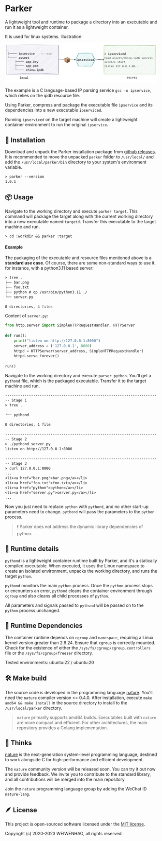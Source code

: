 # Parker

A lightweight tool and runtime to package a directory into an executable and run it as a lightweight container.

It is used for linux systems. Illustration:

![](https://raw.githubusercontent.com/weiwenhao/pictures/main/blogs20230915112230.png)

The example is a C language-based IP parsing service `gcc -o ipservice`, which relies on the ipdb resource file.

Using Parker, compress and package the executable file `ipservice` and its dependencies into a new executable `ipserviced`.

Running `ipserviced` on the target machine will create a lightweight container environment to run the original `ipservice`.

## 💾  Installation

Download and unpack the Parker installation package from [github releases](https://github.com/weiwenhao/parker/releases). It is recommended to move the unpacked `parker` folder to `/usr/local/` and add the `/usr/local/parker/bin` directory to your system's environment variable.

```
> parker --version
1.0.1
```

## 📦 Usage

Navigate to the working directory and execute `parker target`. This command will package the target along with the current working directory into a new executable named `targetd`. Transfer this executable to the target machine and run.

```
> cd :workdir && parker :target
```

#### Example

The packaging of the executable and resource files mentioned above is a **standard use case**. Of course, there are some non-standard ways to use it, for instance, with a python3.11 based server:

```
> tree .
├── bar.png
├── foo.txt
├── python # cp /usr/bin/python3.11 ./
└── server.py

0 directories, 4 files
```

Content of `server.py`:

```python
from http.server import SimpleHTTPRequestHandler, HTTPServer

def run():
    print("listen on http://127.0.0.1:8000")
    server_address = ('127.0.0.1', 8000)
    httpd = HTTPServer(server_address, SimpleHTTPRequestHandler)
    httpd.serve_forever()

run()
```

Navigate to the working directory and execute `parser python`. You'll get a `pythond` file, which is the packaged executable. Transfer it to the target machine and run.

```
------------------------------------------------------------------------ Stage 1
> tree .
.
└── pythond

0 directories, 1 file 

------------------------------------------------------------------------ Stage 2
> ./pythond server.py
listen on http://127.0.0.1:8000

------------------------------------------------------------------------ Stage 3
> curl 127.0.0.1:8000
...
<li><a href="bar.png">bar.png</a></li>
<li><a href="foo.txt">foo.txt</a></li>
<li><a href="python">python</a></li>
<li><a href="server.py">server.py</a></li>
...
```

Now you just need to replace `python` with `pythond`, and no other start-up parameters need to change. `pythond` will pass the parameters to the `python` process.

> ❗️ Parker does not address the dynamic library dependencies of python.

## 🚢 Runtime details

`pythond` is a lightweight container runtime built by Parker, and it's a statically compiled executable. When executed, it uses the Linux namespace to create an isolated environment, unpacks the working directory, and runs the target `python`.

`pythond` monitors the main `python` process. Once the `python` process stops or encounters an error, `pythond` cleans the container environment through `cgroup` and also cleans all child processes of `python`.

All parameters and signals passed to `pythond` will be passed on to the `python` process unchanged.

## 🐧 Runtime Dependencies

The container runtime depends on `cgroup` and `namespace`, requiring a Linux kernel version greater than 2.6.24. Ensure that `cgroup` is correctly mounted. Check for the existence of either the `/sys/fs/cgroup/cgroup.controllers` file or the `/sys/fs/cgroup/freezer` directory.

Tested environments: ubuntu:22 / ubuntu:20

## 🛠️ Make build

The source code is developed in the programming language [nature](https://github.com/nature-lang/nature). You'll need the `nature` compiler version >= 0.4.0. After installation, execute `make amd64 && make install` in the source directory to install to the `/usr/local/parker` directory.


> `nature` primarily supports amd64 builds. Executables built with `nature` are more compact and efficient. For other architectures, the main repository provides a Golang implementation.

## 🎉 Thinks

[nature](https://github.com/nature-lang/nature) is the next-generation system-level programming language, destined to work alongside C for high-performance and efficient development.

The `nature` community version will be released soon. You can try it out now and provide feedback. We invite you to contribute to the standard library, and all contributions will be merged into the main repository.

Join the `nature` programming language group by adding the WeChat ID `nature-lang`.

## 🪶 License

This project is open-sourced software licensed under the [MIT license](https://opensource.org/licenses/MIT).

Copyright (c) 2020-2023 WEIWENHAO, all rights reserved.
